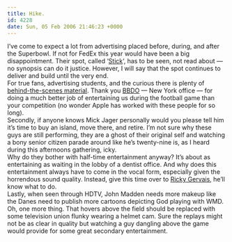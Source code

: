 ```yaml
---
title: Hike.
id: 4228
date: Sun, 05 Feb 2006 21:46:23 +0000
---
```


I’ve come to expect a lot from advertising placed before, during, and after the Superbowl. If not for FedEx this year would have been a big disappointment. Their spot, called ‘[Stick](http://video.google.com/videoplay?docid=-8181801990250175607)‘, has to be seen, not read about — no synopsis can do it justice. However, I will say that the spot continues to deliver and build until the very end.  
 For true fans, advertising students, and the curious there is plenty of [behind-the-scenes material](http://www.thenewsmarket.com/CustomLink/StoryDetailsEx.aspx?GUID=cbe4d623-02d4-4b3e-afd3-eb043e938e7f&CustomPage=1&ParentGUID=f0e31f73-0dcb-4dde-a93f-09274f0b472f). Thank you [<span class="caps">BBDO</span>](http://www.bbdo.com/) — New York office — for doing a much better job of entertaining us during the football game than your competition (no wonder Apple has worked with these people for so long).  
 Secondly, if anyone knows Mick Jager personally would you please tell him it’s time to buy an island, move there, and retire. I’m not sure why these guys are still performing, they are a ghost of their original self and watching a bony senior citizen parade around like he’s twenty-nine is, as I heard during this afternoons gathering, icky.  
 Why do they bother with half-time entertainment anyway? It’s about as entertaining as waiting in the lobby of a dentist office. And why does this entertainment always have to come in the vocal form, especially given the horrendous sound quality. Instead, give this time over to [Ricky Gervais](http://www.rickygervais.com/), he’ll know what to do.  
 Lastly, when seen through <span class="caps">HDTV</span>, John Madden needs more makeup like the Danes need to publish more cartoons depicting God playing with <span class="caps">WMD</span>.  
 Oh, one more thing. That hovers above the field should be replaced with some television union flunky wearing a helmet cam. Sure the replays might not be as clear in quality but watching a guy dangling above the game would provide for some great secondary entertainment.


